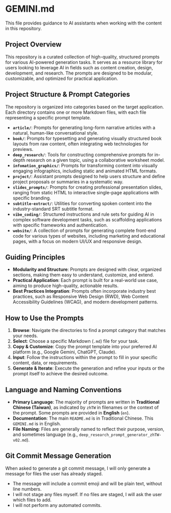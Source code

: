 # GEMINI.md

This file provides guidance to AI assistants when working with the content in this repository.

## Project Overview

This repository is a curated collection of high-quality, structured prompts for various AI-powered generation tasks. It serves as a resource library for users looking to leverage AI in fields such as content creation, design, development, and research. The prompts are designed to be modular, customizable, and optimized for practical application.

## Project Structure & Prompt Categories

The repository is organized into categories based on the target application. Each directory contains one or more Markdown files, with each file representing a specific prompt template.

-   **`article/`**: Prompts for generating long-form narrative articles with a natural, human-like conversational style.
-   **`book/`**: Prompts for typesetting and generating visually structured book layouts from raw content, often integrating web technologies for previews.
-   **`deep_research/`**: Tools for constructing comprehensive prompts for in-depth research on a given topic, using a collaborative worksheet model.
-   **`infomation_graphics/`**: Prompts for transforming content into visually engaging infographics, including static and animated HTML formats.
-   **`project/`**: Assistant prompts designed to help users structure and define project proposals or summaries in a systematic way.
-   **`slides_prompts/`**: Prompts for creating professional presentation slides, ranging from static HTML to interactive single-page applications with specific branding.
-   **`subtitle-extract/`**: Utilities for converting spoken content into the industry-standard SRT subtitle format.
-   **`vibe_coding/`**: Structured instructions and rule sets for guiding AI in complex software development tasks, such as scaffolding applications with specific frameworks and authentication.
-   **`website/`**: A collection of prompts for generating complete front-end code for various types of websites, including marketing and educational pages, with a focus on modern UI/UX and responsive design.

## Guiding Principles

-   **Modularity and Structure**: Prompts are designed with clear, organized sections, making them easy to understand, customize, and extend.
-   **Practical Application**: Each prompt is built for a real-world use case, aiming to produce high-quality, actionable results.
-   **Best Practices Integration**: Prompts often incorporate industry best practices, such as Responsive Web Design (RWD), Web Content Accessibility Guidelines (WCAG), and modern development patterns.

## How to Use the Prompts

1.  **Browse**: Navigate the directories to find a prompt category that matches your needs.
2.  **Select**: Choose a specific Markdown (`.md`) file for your task.
3.  **Copy & Customize**: Copy the prompt template into your preferred AI platform (e.g., Google Gemini, ChatGPT, Claude).
4.  **Input**: Follow the instructions within the prompt to fill in your specific content, data, or requirements.
5.  **Generate & Iterate**: Execute the generation and refine your inputs or the prompt itself to achieve the desired outcome.

## Language and Naming Conventions

-   **Primary Language**: The majority of prompts are written in **Traditional Chinese (Taiwan)**, as indicated by `zhTW` in filenames or the context of the prompt. Some prompts are provided in **English** (`en`).
-   **Documentation**: The main `README.md` is in Traditional Chinese. This `GEMINI.md` is in English.
-   **File Naming**: Files are generally named to reflect their purpose, version, and sometimes language (e.g., `deep_research_prompt_generator_zhTW-v02.md`).

## Git Commit Message Generation

When asked to generate a git commit message, I will only generate a message for files the user has already staged.
- The message will include a commit emoji and will be plain text, without line numbers.
- I will not stage any files myself. If no files are staged, I will ask the user which files to add.
- I will not perform any automated commits.